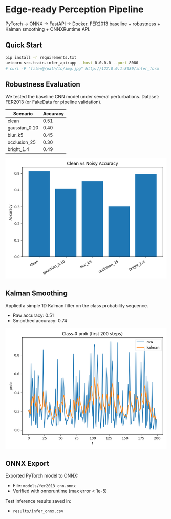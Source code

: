 # Edge-ready Perception Pipeline

PyTorch → ONNX → FastAPI → Docker. FER2013 baseline + robustness + Kalman smoothing + ONNXRuntime API.

## Quick Start
```bash
pip install -r requirements.txt
uvicorn src.train.infer_api:app --host 0.0.0.0 --port 8080
# curl -F "file=@/path/to/img.jpg" http://127.0.0.1:8080/infer_form
```



## Robustness Evaluation

We tested the baseline CNN model under several perturbations.
Dataset: FER2013 (or FakeData for pipeline validation).

| Scenario      | Accuracy |
|---------------|----------|
| clean         | 0.51     |
| gaussian_0.10 | 0.40     |
| blur_k5       | 0.45     |
| occlusion_25  | 0.30     |
| bright_1.4    | 0.49     |

![Robustness Results](results/robust_bar.png)

## Kalman Smoothing

Applied a simple 1D Kalman filter on the class probability sequence.
- Raw accuracy: 0.51
- Smoothed accuracy: 0.74

![Kalman smoothing trace](results/smooth_trace.png)

## ONNX Export

Exported PyTorch model to ONNX:
- File: `models/fer2013_cnn.onnx`
- Verified with onnxruntime (max error < 1e-5)

Test inference results saved in:
- `results/infer_onnx.csv`

